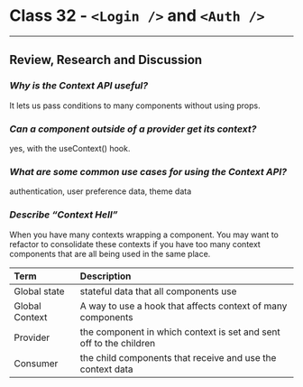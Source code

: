 # Class 32 - `<Login />` and `<Auth />`

---

## Review, Research and Discussion

### *Why is the Context API useful?*

It lets us pass conditions to many components without using props.

### *Can a component outside of a provider get its context?*

yes, with the useContext() hook.

### *What are some common use cases for using the Context API?*

authentication, user preference data, theme data

### *Describe “Context Hell”*

When you have many contexts wrapping a component.  You may want to refactor to consolidate these contexts if you have too many context components that are all being used in the same place.

|Term|Description|
|:--|:--|
|Global state|stateful data that all components use|
|Global Context|A way to use a hook that affects context of many components|
|Provider|the component in which context is set and sent off to the children|
|Consumer|the child components that receive and use the context data|
